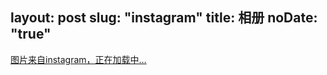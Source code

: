 layout: post
slug: "instagram"
title: 相册 
noDate: "true"
---
<div class="instagram" data-client-id="12b7f12a06b04b6a9852e1871b738214" data-user-id="1673073688">
    <a href="https://instagram.com/sqrtthree/" target="_blank" class="open-ins">图片来自instagram，正在加载中…</a>
</div>
<script type="text/javascript">
function myAddEvent(obj,ev,fn) {
    if (obj.attachEvent) {
        obj.attachEvent('on' + ev, function() {
            fn.call(obj);
        });
    } else {
        obj.addEventListener(ev,fn,false);
    }
}
function appendscript(src, charset) {
    var scriptNode = document.createElement("script");
    scriptNode.type = "text/javascript";
    scriptNode.charset = charset ? charset : document.characterSet ? document.characterSet : document.charset;
    try {
        if(src) {
            scriptNode.src = src;
            scriptNode.onloadDone = false;
            scriptNode.onload = function () {
                scriptNode.onloadDone = true;
             };
             scriptNode.onreadystatechange = function () {
                 if((scriptNode.readyState == 'loaded' || scriptNode.readyState == 'complete') && !scriptNode.onloadDone) {
                    scriptNode.onloadDone = true;
                }
             };
        }
        document.getElementsByTagName('body')[0].appendChild(scriptNode);
    } catch(e) {}
}
myAddEvent(window, 'load', function() {
    appendscript('/js/jquery.lazyload.js');
    appendscript('/js/instagram.js');
});
</script>
